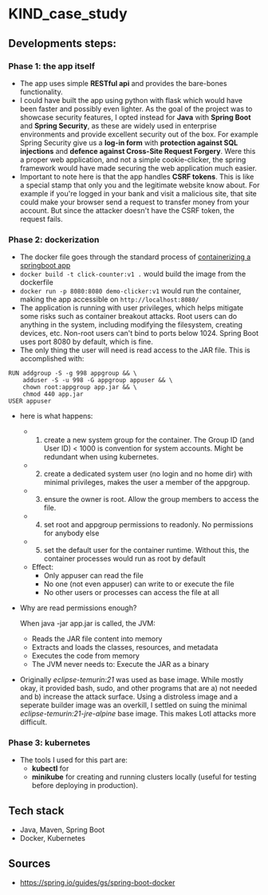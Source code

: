 # KIND_case_study

## Developments steps:
### Phase 1: the app itself
- The app uses simple **RESTful api** and provides the bare-bones functionality.
- I could have built the app using python with flask which would have been faster and possibly even lighter. As the goal of the project was to showcase security features, I opted instead for **Java** with **Spring Boot** and **Spring Security**, as these are widely used in enterprise environments and provide excellent security out of the box. For example Spring Security give us a **log-in form** with **protection against SQL injections** and **defence against Cross-Site Request Forgery**. Were this a proper web application, and not a simple cookie-clicker, the spring framework would have made securing the web application much easier.
- Important to note here is that the app handles **CSRF tokens**. This is like a special stamp that only you and the legitimate website know about. For example if you're logged in your bank and visit a malicious site, that site could make your browser send a request to transfer money from your account. But since the attacker doesn't have the CSRF token, the request fails.

### Phase 2: dockerization
- The docker file goes through the standard process of [containerizing a springboot app](https://spring.io/guides/gs/spring-boot-docker)
- `docker build -t click-counter:v1 .` would build the image from the dockerfile
- `docker run -p 8080:8080 demo-clicker:v1` would run the container, making the app accessible on `http://localhost:8080/`
- The application is running with user privileges, which helps mitigate some risks such as container breakout attacks. Root users can do anything in the system, including modifying the filesystem, creating devices, etc. Non-root users can't bind to ports below 1024. Spring Boot uses port 8080 by default, which is fine. 
- The only thing the user will need is read access to the JAR file. This is accomplished with:
```
RUN addgroup -S -g 998 appgroup && \
    adduser -S -u 998 -G appgroup appuser && \
    chown root:appgroup app.jar && \
    chmod 440 app.jar
USER appuser
```

- here is what happens:
    - 1) create a new system group for the container. The Group ID (and User ID) < 1000 is convention for system accounts. Might be redundant when using kubernetes.
    - 2) create a dedicated system user (no login and no home dir) with minimal privileges, makes the user a member of the appgroup. 
    - 3) ensure the owner is root. Allow the group members to access the file.
    - 4) set root and appgroup permissions to readonly. No permissions for anybody else
    - 5) set the default user for the container runtime. Without this, the container processes would run as root by default
    - Effect: 
        - Only appuser can read the file
        - No one (not even appuser) can write to or execute the file
        - No other users or processes can access the file at all

- Why are read permissions enough?

    When java -jar app.jar is called, the JVM:
    - Reads the JAR file content into memory
    - Extracts and loads the classes, resources, and metadata
    - Executes the code from memory
    - The JVM never needs to: Execute the JAR as a binary

- Originally *eclipse-temurin:21* was used as base image. While mostly okay, it provided bash, sudo, and other programs that are a) not needed and b) increase the attack surface. Using a distroless image and a seperate builder image was an overkill, I settled on suing the minimal *eclipse-temurin:21-jre-alpine* base image. This makes Lotl attacks more difficult.



### Phase 3: kubernetes
- The tools I used for this part are:
    - **kubectl** for
    - **minikube** for creating and running clusters locally (useful for testing before deploying in production).


## Tech stack

- Java, Maven, Spring Boot
- Docker, Kubernetes

## Sources
- https://spring.io/guides/gs/spring-boot-docker
